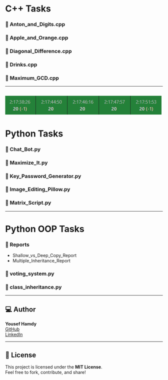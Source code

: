# C++ Tasks

### 📁 Anton_and_Digits.cpp  
### 📁 Apple_and_Orange.cpp  
### 📁 Diagonal_Difference.cpp  
### 📁 Drinks.cpp  
### 📁 Maximum_GCD.cpp  
---
![Tasks Screenshot](https://github.com/yousef-788/MindCloud/blob/main/C%2B%2B%20Tasks/assets/Validation.png)
---
# Python Tasks

### 📁 Chat_Bot.py  
### 📁 Maximize_It.py  
### 📁 Key_Password_Generator.py  
### 📁 Image_Editing_Pillow.py  
### 📁 Matrix_Script.py 
---
# Python OOP Tasks

### 📁 Reports
- Shallow_vs_Deep_Copy_Report  
- Multiple_Inheritance_Report  

### 📁 voting_system.py  
### 📁 class_inheritance.py 
---
## 💻 Author

**Yousef Hamdy**  
[GitHub](https://github.com/yousef-788)  
[LinkedIn](https://www.linkedin.com/in/yousef-hamdy-ee)

---

## 📄 License

This project is licensed under the **MIT License**.  
Feel free to fork, contribute, and share!
